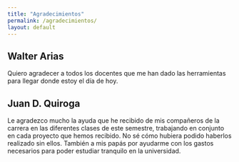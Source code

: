 ```yaml
---
title: "Agradecimientos"
permalink: /agradecimientos/
layout: default
---
```


<section class="profiles"><!-- reutiliza el grid y las tarjetas ya existentes -->

  <article class="profile-card">
    <h2>Walter Arias</h2>
    <p>
      Quiero agradecer a todos los docentes que me han dado las herramientas para llegar donde estoy el día de hoy. 
    </p>
  </article>

  <article class="profile-card">
    <h2>Juan D. Quiroga</h2>
    <p>
      Le agradezco mucho la ayuda que he recibido de mis compañeros de la carrera en las diferentes clases de este semestre, trabajando en conjunto en cada proyecto que hemos recibido. No sé cómo hubiera podido haberlos realizado sin ellos. También a mis papás por ayudarme con los gastos necesarios para poder estudiar tranquilo en la universidad.
    </p>
  </article>
</section>
